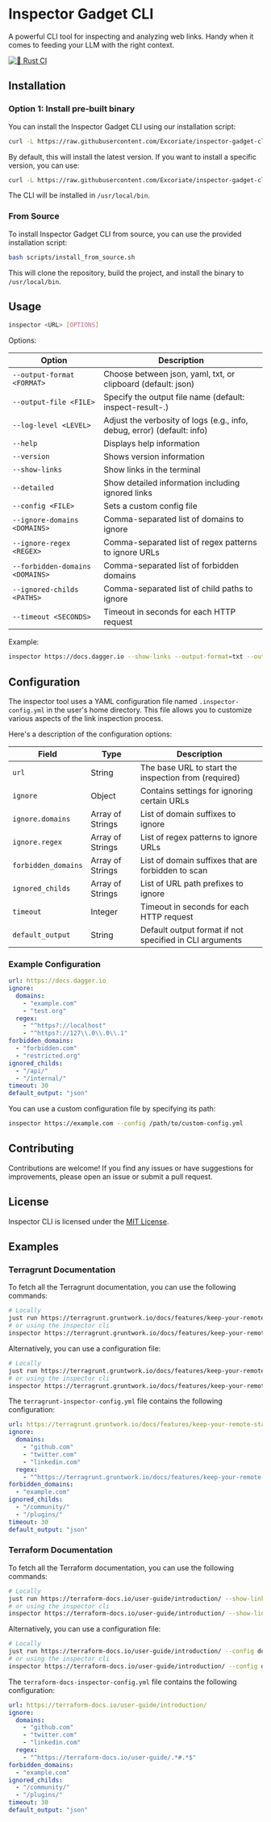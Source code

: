 # Inspector Gadget CLI

A powerful CLI tool for inspecting and analyzing web links. Handy when it comes to feeding your LLM with the right context.

[![🦀 Rust CI](https://github.com/Excoriate/inspector-gadget-cli/actions/workflows/rust.yml/badge.svg)](https://github.com/Excoriate/inspector-gadget-cli/actions/workflows/rust.yml)

## Installation

### Option 1: Install pre-built binary

You can install the Inspector Gadget CLI using our installation script:

```bash
curl -L https://raw.githubusercontent.com/Excoriate/inspector-gadget-cli/main/install/install.sh | sh
```

By default, this will install the latest version. If you want to install a specific version, you can use:

```bash
curl -L https://raw.githubusercontent.com/Excoriate/inspector-gadget-cli/main/install/install.sh | INSPECTOR_GADGET_VERSION=v0.0.1 sh
```

The CLI will be installed in `/usr/local/bin`.

### From Source

To install Inspector Gadget CLI from source, you can use the provided installation script:

```bash
bash scripts/install_from_source.sh
```

This will clone the repository, build the project, and install the binary to `/usr/local/bin`.

## Usage

```bash
inspector <URL> [OPTIONS]
```

Options:

| Option | Description |
|--------|-------------|
| `--output-format <FORMAT>` | Choose between json, yaml, txt, or clipboard (default: json) |
| `--output-file <FILE>` | Specify the output file name (default: inspect-result-<domain>.<format>) |
| `--log-level <LEVEL>` | Adjust the verbosity of logs (e.g., info, debug, error) (default: info) |
| `--help` | Displays help information |
| `--version` | Shows version information |
| `--show-links` | Show links in the terminal |
| `--detailed` | Show detailed information including ignored links |
| `--config <FILE>` | Sets a custom config file |
| `--ignore-domains <DOMAINS>` | Comma-separated list of domains to ignore |
| `--ignore-regex <REGEX>` | Comma-separated list of regex patterns to ignore URLs |
| `--forbidden-domains <DOMAINS>` | Comma-separated list of forbidden domains |
| `--ignored-childs <PATHS>` | Comma-separated list of child paths to ignore |
| `--timeout <SECONDS>` | Timeout in seconds for each HTTP request |

Example:
```bash
inspector https://docs.dagger.io --show-links --output-format=txt --output-file=dagger-doc-links
```

## Configuration

The inspector tool uses a YAML configuration file named `.inspector-config.yml` in the user's home directory. This file allows you to customize various aspects of the link inspection process.

Here's a description of the configuration options:

| Field | Type | Description |
|-------|------|-------------|
| `url` | String | The base URL to start the inspection from (required) |
| `ignore` | Object | Contains settings for ignoring certain URLs |
| `ignore.domains` | Array of Strings | List of domain suffixes to ignore |
| `ignore.regex` | Array of Strings | List of regex patterns to ignore URLs |
| `forbidden_domains` | Array of Strings | List of domain suffixes that are forbidden to scan |
| `ignored_childs` | Array of Strings | List of URL path prefixes to ignore |
| `timeout` | Integer | Timeout in seconds for each HTTP request |
| `default_output` | String | Default output format if not specified in CLI arguments |

### Example Configuration

```yaml
url: https://docs.dagger.io
ignore:
  domains:
    - "example.com"
    - "test.org"
  regex:
    - "^https?://localhost"
    - "^https?://127\\.0\\.0\\.1"
forbidden_domains:
  - "forbidden.com"
  - "restricted.org"
ignored_childs:
  - "/api/"
  - "/internal/"
timeout: 30
default_output: "json"
```

You can use a custom configuration file by specifying its path:

```bash
inspector https://example.com --config /path/to/custom-config.yml
```

## Contributing

Contributions are welcome! If you find any issues or have suggestions for improvements, please open an issue or submit a pull request.

## License

Inspector CLI is licensed under the [MIT License](LICENSE).

## Examples

### Terragrunt Documentation

To fetch all the Terragrunt documentation, you can use the following commands:

```bash
# Locally
just run https://terragrunt.gruntwork.io/docs/features/keep-your-remote-state-configuration-dry/ --show-links --output-format=txt --output-file=terragrunt-docs-links
# or using the inspector cli
inspector https://terragrunt.gruntwork.io/docs/features/keep-your-remote-state-configuration-dry/ --show-links --output-format=txt -o terragrunt-docs-links
```

Alternatively, you can use a configuration file:

```bash
# Locally
just run https://terragrunt.gruntwork.io/docs/features/keep-your-remote-state-configuration-dry/ --config docs/examples/terragrunt-docs/terragrunt-inspector-config.yml
# or using the inspector cli
inspector https://terragrunt.gruntwork.io/docs/features/keep-your-remote-state-configuration-dry/ --config docs/examples/terragrunt-docs/terragrunt-inspector-config.yml
```

The `terragrunt-inspector-config.yml` file contains the following configuration:

```yaml
url: https://terragrunt.gruntwork.io/docs/features/keep-your-remote-state-configuration-dry/
ignore:
  domains:
    - "github.com"
    - "twitter.com"
    - "linkedin.com"
  regex:
    - "^https://terragrunt.gruntwork.io/docs/features/keep-your-remote-state-configuration-dry/#.*$"
forbidden_domains:
  - "example.com"
ignored_childs:
  - "/community/"
  - "/plugins/"
timeout: 30
default_output: "json"
```

### Terraform Documentation

To fetch all the Terraform documentation, you can use the following commands:

```bash
# Locally
just run https://terraform-docs.io/user-guide/introduction/ --show-links --output-format=txt --output-file=terraform-docs-links
# or using the inspector cli
inspector https://terraform-docs.io/user-guide/introduction/ --show-links --output-format=txt -o terraform-docs-links
```

Alternatively, you can use a configuration file:

```bash
# Locally
just run https://terraform-docs.io/user-guide/introduction/ --config docs/examples/terraform-docs/terraform-docs-inspector-config.yml
# or using the inspector cli
inspector https://terraform-docs.io/user-guide/introduction/ --config docs/examples/terraform-docs/terraform-docs-inspector-config.yml
```

The `terraform-docs-inspector-config.yml` file contains the following configuration:

```yaml
url: https://terraform-docs.io/user-guide/introduction/
ignore:
  domains:
    - "github.com"
    - "twitter.com"
    - "linkedin.com"
  regex:
    - "^https://terraform-docs.io/user-guide/.*#.*$"
forbidden_domains:
  - "example.com"
ignored_childs:
  - "/community/"
  - "/plugins/"
timeout: 30
default_output: "json"